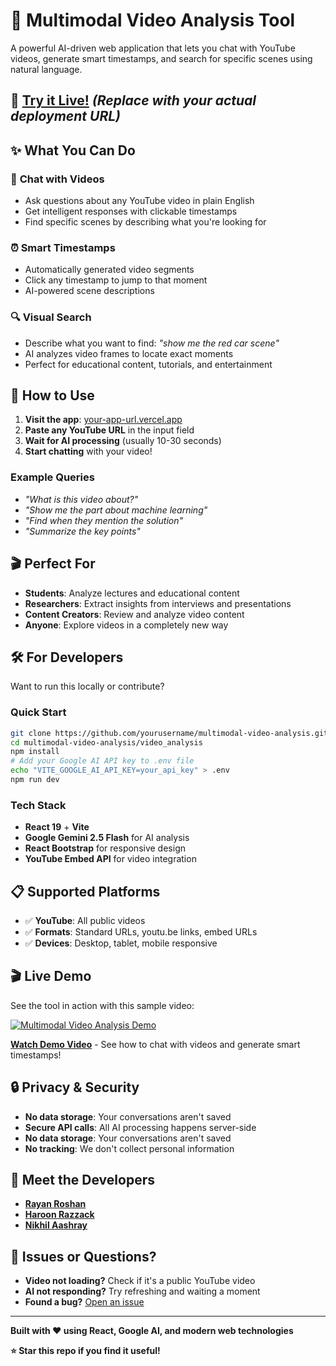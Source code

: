 # 🎥 Multimodal Video Analysis Tool

A powerful AI-driven web application that lets you chat with YouTube videos, generate smart timestamps, and search for specific scenes using natural language.

## 🚀 **[Try it Live!](https://your-app-url.vercel.app)** _(Replace with your actual deployment URL)_

## ✨ What You Can Do

### 🤖 **Chat with Videos**

- Ask questions about any YouTube video in plain English
- Get intelligent responses with clickable timestamps
- Find specific scenes by describing what you're looking for

### ⏰ **Smart Timestamps**

- Automatically generated video segments
- Click any timestamp to jump to that moment
- AI-powered scene descriptions

### 🔍 **Visual Search**

- Describe what you want to find: _"show me the red car scene"_
- AI analyzes video frames to locate exact moments
- Perfect for educational content, tutorials, and entertainment

## 🎯 How to Use

1. **Visit the app**: [your-app-url.vercel.app](https://your-app-url.vercel.app)
2. **Paste any YouTube URL** in the input field
3. **Wait for AI processing** (usually 10-30 seconds)
4. **Start chatting** with your video!

### Example Queries

- _"What is this video about?"_
- _"Show me the part about machine learning"_
- _"Find when they mention the solution"_
- _"Summarize the key points"_

## 🎬 Perfect For

- **Students**: Analyze lectures and educational content
- **Researchers**: Extract insights from interviews and presentations
- **Content Creators**: Review and analyze video content
- **Anyone**: Explore videos in a completely new way

## 🛠️ For Developers

Want to run this locally or contribute?

### Quick Start

```bash
git clone https://github.com/yourusername/multimodal-video-analysis.git
cd multimodal-video-analysis/video_analysis
npm install
# Add your Google AI API key to .env file
echo "VITE_GOOGLE_AI_API_KEY=your_api_key" > .env
npm run dev
```

### Tech Stack

- **React 19** + **Vite**
- **Google Gemini 2.5 Flash** for AI analysis
- **React Bootstrap** for responsive design
- **YouTube Embed API** for video integration

## 📋 Supported Platforms

- ✅ **YouTube**: All public videos
- ✅ **Formats**: Standard URLs, youtu.be links, embed URLs
- ✅ **Devices**: Desktop, tablet, mobile responsive

## 🎬 Live Demo

See the tool in action with this sample video:

[![Multimodal Video Analysis Demo](https://img.youtube.com/vi/-MMrOBcbz7U/0.jpg)](https://youtu.be/-MMrOBcbz7U)

**[Watch Demo Video](https://youtu.be/-MMrOBcbz7U)** - See how to chat with videos and generate smart timestamps!


## 🔒 Privacy & Security

- **No data storage**: Your conversations aren't saved
- **Secure API calls**: All AI processing happens server-side
- **No data storage**: Your conversations aren't saved
- **No tracking**: We don't collect personal information

## 👥 Meet the Developers

- **[Rayan Roshan](https://www.linkedin.com/in/rayan-roshan/)**
- **[Haroon Razzack](https://www.linkedin.com/in/haroonrazzack/)**
- **[Nikhil Aashray](https://www.linkedin.com/in/nikhilkonda/)**

## 🐛 Issues or Questions?

- **Video not loading?** Check if it's a public YouTube video
- **AI not responding?** Try refreshing and waiting a moment
- **Found a bug?** [Open an issue](https://github.com/yourusername/multimodal-video-analysis/issues)

---

**Built with ❤️ using React, Google AI, and modern web technologies**

**⭐ Star this repo if you find it useful!**
